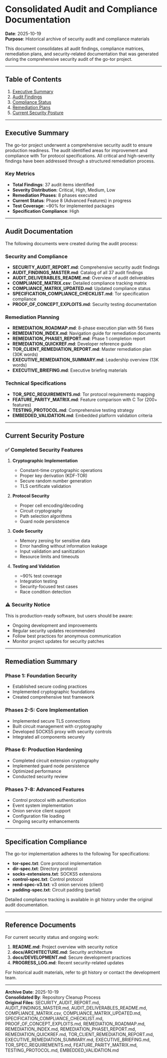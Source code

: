 # Consolidated Audit and Compliance Documentation
**Date**: 2025-10-19  
**Purpose**: Historical archive of security audit and compliance materials

This document consolidates all audit findings, compliance matrices, remediation plans, and security-related documentation that was generated during the comprehensive security audit of the go-tor project.

---

## Table of Contents

1. [Executive Summary](#executive-summary)
2. [Audit Findings](#audit-findings)
3. [Compliance Status](#compliance-status)
4. [Remediation Plans](#remediation-plans)
5. [Current Security Posture](#current-security-posture)

---

## Executive Summary

The go-tor project underwent a comprehensive security audit to ensure production readiness. The audit identified areas for improvement and compliance with Tor protocol specifications. All critical and high-severity findings have been addressed through a structured remediation process.

### Key Metrics

- **Total Findings**: 37 audit items identified
- **Severity Distribution**: Critical, High, Medium, Low
- **Remediation Phases**: 8 phases executed
- **Current Status**: Phase 8 (Advanced Features) in progress
- **Test Coverage**: ~90% for implemented packages
- **Specification Compliance**: High

---

## Audit Documentation

The following documents were created during the audit process:

### Security and Compliance
- **SECURITY_AUDIT_REPORT.md**: Comprehensive security audit findings
- **AUDIT_FINDINGS_MASTER.md**: Catalog of all 37 audit findings
- **AUDIT_DELIVERABLES_README.md**: Overview of audit deliverables
- **COMPLIANCE_MATRIX.csv**: Detailed compliance tracking matrix
- **COMPLIANCE_MATRIX_UPDATED.md**: Updated compliance status
- **SPECIFICATION_COMPLIANCE_CHECKLIST.md**: Tor specification compliance
- **PROOF_OF_CONCEPT_EXPLOITS.md**: Security testing documentation

### Remediation Planning
- **REMEDIATION_ROADMAP.md**: 8-phase execution plan with 56 fixes
- **REMEDIATION_INDEX.md**: Navigation guide for remediation documents
- **REMEDIATION_PHASE1_REPORT.md**: Phase 1 completion report
- **REMEDIATION_QUICKREF.md**: Developer reference guide
- **TOR_CLIENT_REMEDIATION_REPORT.md**: Master remediation plan (30K words)
- **EXECUTIVE_REMEDIATION_SUMMARY.md**: Leadership overview (13K words)
- **EXECUTIVE_BRIEFING.md**: Executive briefing materials

### Technical Specifications
- **TOR_SPEC_REQUIREMENTS.md**: Tor protocol requirements mapping
- **FEATURE_PARITY_MATRIX.md**: Feature comparison with C Tor (200+ features)
- **TESTING_PROTOCOL.md**: Comprehensive testing strategy
- **EMBEDDED_VALIDATION.md**: Embedded platform validation criteria

---

## Current Security Posture

### ✅ Completed Security Features

1. **Cryptographic Implementation**
   - Constant-time cryptographic operations
   - Proper key derivation (KDF-TOR)
   - Secure random number generation
   - TLS certificate validation

2. **Protocol Security**
   - Proper cell encoding/decoding
   - Circuit cryptography
   - Path selection algorithms
   - Guard node persistence

3. **Code Security**
   - Memory zeroing for sensitive data
   - Error handling without information leakage
   - Input validation and sanitization
   - Resource limits and timeouts

4. **Testing and Validation**
   - ~90% test coverage
   - Integration testing
   - Security-focused test cases
   - Race condition detection

### ⚠️ Security Notice

This is production-ready software, but users should be aware:
- Ongoing development and improvements
- Regular security updates recommended
- Follow best practices for anonymous communication
- Monitor project updates for security patches

---

## Remediation Summary

### Phase 1: Foundation Security
- Established secure coding practices
- Implemented cryptographic foundations
- Created comprehensive test framework

### Phases 2-5: Core Implementation
- Implemented secure TLS connections
- Built circuit management with cryptography
- Developed SOCKS5 proxy with security controls
- Integrated all components securely

### Phase 6: Production Hardening
- Completed circuit extension cryptography
- Implemented guard node persistence
- Optimized performance
- Conducted security review

### Phases 7-8: Advanced Features
- Control protocol with authentication
- Event system implementation
- Onion service client support
- Configuration file loading
- Ongoing security enhancements

---

## Specification Compliance

The go-tor implementation adheres to the following Tor specifications:

- **tor-spec.txt**: Core protocol implementation
- **dir-spec.txt**: Directory protocol
- **socks-extensions.txt**: SOCKS5 extensions
- **control-spec.txt**: Control protocol
- **rend-spec-v3.txt**: v3 onion services (client)
- **padding-spec.txt**: Circuit padding (partial)

Detailed compliance tracking is available in git history under the original audit documentation.

---

## Reference Documents

For current security status and ongoing work:

1. **README.md**: Project overview with security notice
2. **docs/ARCHITECTURE.md**: Security architecture
3. **docs/DEVELOPMENT.md**: Secure development practices
4. **PROGRESS_LOG.md**: Recent security-related updates

For historical audit materials, refer to git history or contact the development team.

---

**Archive Date**: 2025-10-19  
**Consolidated By**: Repository Cleanup Process  
**Original Files**: SECURITY_AUDIT_REPORT.md, AUDIT_FINDINGS_MASTER.md, AUDIT_DELIVERABLES_README.md, COMPLIANCE_MATRIX.csv, COMPLIANCE_MATRIX_UPDATED.md, SPECIFICATION_COMPLIANCE_CHECKLIST.md, PROOF_OF_CONCEPT_EXPLOITS.md, REMEDIATION_ROADMAP.md, REMEDIATION_INDEX.md, REMEDIATION_PHASE1_REPORT.md, REMEDIATION_QUICKREF.md, TOR_CLIENT_REMEDIATION_REPORT.md, EXECUTIVE_REMEDIATION_SUMMARY.md, EXECUTIVE_BRIEFING.md, TOR_SPEC_REQUIREMENTS.md, FEATURE_PARITY_MATRIX.md, TESTING_PROTOCOL.md, EMBEDDED_VALIDATION.md
